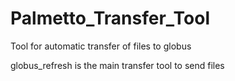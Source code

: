# Palmetto_Transfer_Tool
Tool for automatic transfer of files to globus

globus_refresh is the main transfer tool to send files
